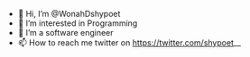 - 👋 Hi, I’m @WonahDshypoet
- 👀 I’m interested in Programming
- 🌱 I’m a software engineer
- 📫 How to reach me twitter on https://twitter.com/shypoet__ 

<!---
WonahDshypoet/WonahDshypoet is a ✨ special ✨ repository because its `README.md` (this file) appears on your GitHub profile.
You can click the Preview link to take a look at your changes.
--->
